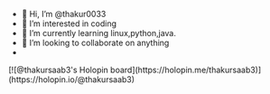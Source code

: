 - 👋 Hi, I’m @thakur0033
- 👀 I’m interested in coding 
- 🌱 I’m currently learning linux,python,java.
- 💞️ I’m looking to collaborate on anything
- 

<!---
thakur0033/thakur0033
--->[![@thakursaab3's Holopin board](https://holopin.me/thakursaab3)](https://holopin.io/@thakursaab3)
